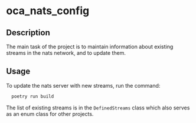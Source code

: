 # oca_nats_config

## Description

The main task of the project is to maintain information about existing 
streams in the nats network, and to update them.

## Usage

To update the nats server with new streams, run the command:
```bash
  poetry run build
```

The list of existing streams is in the `DefinedStreams` class which
also serves as an enum class for other projects.